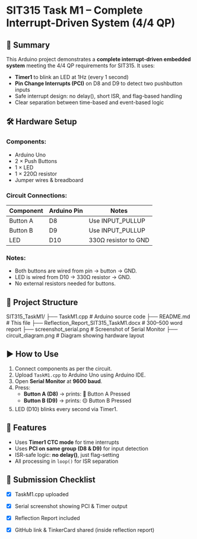 # SIT315 Task M1 – Complete Interrupt-Driven System (4/4 QP)

## 🔧 Summary

This Arduino project demonstrates a **complete interrupt-driven embedded system** meeting the 4/4 QP requirements for SIT315. It uses:

- **Timer1** to blink an LED at 1Hz (every 1 second)
- **Pin Change Interrupts (PCI)** on D8 and D9 to detect two pushbutton inputs
- Safe interrupt design: no delay(), short ISR, and flag-based handling
- Clear separation between time-based and event-based logic

## 🛠️ Hardware Setup

### Components:
- Arduino Uno
- 2 × Push Buttons
- 1 × LED
- 1 × 220Ω resistor
- Jumper wires & breadboard

### Circuit Connections:

| Component   | Arduino Pin | Notes                |
|-------------|--------------|----------------------|
| Button A    | D8           | Use INPUT_PULLUP     |
| Button B    | D9           | Use INPUT_PULLUP     |
| LED         | D10          | 330Ω resistor to GND |

### Notes:
- Both buttons are wired from pin → button → GND.
- LED is wired from D10 → 330Ω resistor → GND.
- No external resistors needed for buttons.

## 📂 Project Structure
SIT315_TaskM1/
├── TaskM1.cpp # Arduino source code
├── README.md # This file
├── Reflection_Report_SIT315_TaskM1.docx # 300–500 word report
├── screenshot_serial.png # Screenshot of Serial Monitor
├── circuit_diagram.png # Diagram showing hardware layout


## ▶️ How to Use

1. Connect components as per the circuit.
2. Upload `TaskM1.cpp` to Arduino Uno using Arduino IDE.
3. Open **Serial Monitor** at **9600 baud**.
4. Press:
   - **Button A (D8)** → prints: 🔘 Button A Pressed
   - **Button B (D9)** → prints: 🟡 Button B Pressed
5. LED (D10) blinks every second via Timer1.

## 🧠 Features

- Uses **Timer1 CTC mode** for time interrupts
- Uses **PCI on same group (D8 & D9)** for input detection
- ISR-safe logic: **no delay()**, just flag-setting
- All processing in `loop()` for ISR separation

## 🏁 Submission Checklist

- [x] TaskM1.cpp uploaded
- [x] Serial screenshot showing PCI & Timer output
- [x] Reflection Report included
- [x] GitHub link  & TinkerCard shared (inside reflection report)

